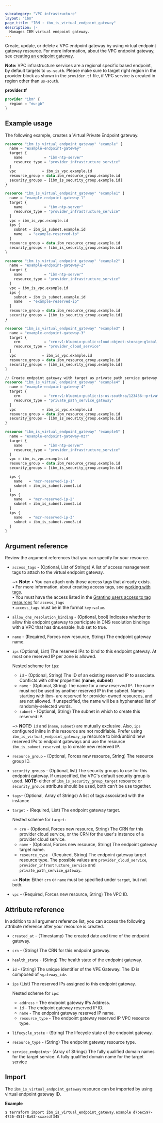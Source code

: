 ```yaml
---

subcategory: "VPC infrastructure"
layout: "ibm"
page_title: "IBM : ibm_is_virtual_endpoint_gateway"
description: |-
  Manages IBM virtual endpoint gateway.
---
```


Create, update, or delete a VPC endpoint gateway by using virtual endpoint gateway resource. For more information, about the VPC endpoint gateway, see [creating an endpoint gateway](https://cloud.ibm.com/docs/vpc?topic=vpc-ordering-endpoint-gateway).

**Note:**
VPC infrastructure services are a regional specific based endpoint, by default targets to `us-south`. Please make sure to target right region in the provider block as shown in the `provider.tf` file, if VPC service is created in region other than `us-south`.

**provider.tf**

```terraform
provider "ibm" {
  region = "eu-gb"
}
```

## Example usage

The following example, creates a Virtual Private Endpoint gateway.

```terraform
resource "ibm_is_virtual_endpoint_gateway" "example" {
  name = "example-endpoint-gateway"
  target {
    name          = "ibm-ntp-server"
    resource_type = "provider_infrastructure_service"
  }
  vpc            = ibm_is_vpc.example.id
  resource_group = data.ibm_resource_group.example.id
  security_groups = [ibm_is_security_group.example.id]
}

resource "ibm_is_virtual_endpoint_gateway" "example1" {
  name = "example-endpoint-gateway-1"
  target {
    name          = "ibm-ntp-server"
    resource_type = "provider_infrastructure_service"
  }
  vpc = ibm_is_vpc.example.id
  ips {
    subnet = ibm_is_subnet.example.id
    name   = "example-reserved-ip"
  }
  resource_group = data.ibm_resource_group.example.id
  security_groups = [ibm_is_security_group.example.id]
}

resource "ibm_is_virtual_endpoint_gateway" "example2" {
  name = "example-endpoint-gateway-2"
  target {
    name          = "ibm-ntp-server"
    resource_type = "provider_infrastructure_service"
  }
  vpc = ibm_is_vpc.example.id
  ips {
    subnet = ibm_is_subnet.example.id
    name   = "example-reserved-ip"
  }
  resource_group = data.ibm_resource_group.example.id
  security_groups = [ibm_is_security_group.example.id]
}

resource "ibm_is_virtual_endpoint_gateway" "example3" {
  name = "example-endpoint-gateway-3"
  target {
    crn           = "crn:v1:bluemix:public:cloud-object-storage:global:::endpoint:s3.direct.mil01.cloud-object-storage.appdomain.cloud"
    resource_type = "provider_cloud_service"
  }
  vpc            = ibm_is_vpc.example.id
  resource_group = data.ibm_resource_group.example.id
  security_groups = [ibm_is_security_group.example.id]
}

// Create endpoint gateway with target as private path service gateway
resource "ibm_is_virtual_endpoint_gateway" "example4" {
  name = "example-endpoint-gateway-4"
  target {
    crn           = "crn:v1:bluemix:public:is:us-south:a/123456::private-path-service-gateway:r134-fb880975-db45-4459-8548-64e3995ac213"
    resource_type = "private_path_service_gateway"
  }
  vpc            = ibm_is_vpc.example.id
  resource_group = data.ibm_resource_group.example.id
  security_groups = [ibm_is_security_group.example.id]
}

resource "ibm_is_virtual_endpoint_gateway" "example5" {
  name = "example-endpoint-gateway-mzr"
  target {
    name          = "ibm-ntp-server"
    resource_type = "provider_infrastructure_service"
  }
  vpc = ibm_is_vpc.example.id
  resource_group = data.ibm_resource_group.example.id
  security_groups = [ibm_is_security_group.example.id]

  ips {
    name   = "mzr-reserved-ip-1"
    subnet = ibm_is_subnet.zone1.id
  }
  ips {
    name   = "mzr-reserved-ip-2"
    subnet = ibm_is_subnet.zone2.id
  }
  ips {
    name   = "mzr-reserved-ip-3"
    subnet = ibm_is_subnet.zone3.id
  }
}
```

## Argument reference

Review the argument references that you can specify for your resource.

- `access_tags`  - (Optional, List of Strings) A list of access management tags to attach to the virtual endpoint gateway.

  \~> **Note:**
  **•** You can attach only those access tags that already exists.</br>
  **•** For more information, about creating access tags, see [working with tags](https://cloud.ibm.com/docs/account?topic=account-tag&interface=ui#create-access-console).</br>
  **•** You must have the access listed in the [Granting users access to tag resources](https://cloud.ibm.com/docs/account?topic=account-access) for `access_tags`</br>
  **•** `access_tags` must be in the format `key:value`.

- `allow_dns_resolution_binding` - (Optional, bool) Indicates whether to allow this endpoint gateway to participate in DNS resolution bindings with a VPC that has dns.enable\_hub set to true.

- `name` - (Required, Forces new resource, String) The endpoint gateway name.

- `ips`  (Optional, List) The reserved IPs to bind to this endpoint gateway. At most one reserved IP per zone is allowed.

  Nested scheme for `ips`:

  - `id` - (Optional, String) The ID of an existing reserved IP to associate. Conflicts with other properties (**name**,  **subnet**)
  - `name` - (Optional, String) The name for a new reserved IP. The name must not be used by another reserved IP in the subnet. Names starting with ibm- are reserved for provider-owned resources, and are not allowed. If unspecified, the name will be a hyphenated list of randomly-selected words.
  - `subnet` - (Optional, String) The subnet in which to create this reserved IP.

  \~> **NOTE:** `id` and (`name`, `subnet`) are mutually exclusive.
  Also, `ips` configured inline in this resource are not modifiable. Prefer using `ibm_is_virtual_endpoint_gateway_ip` resource to bind/unbind new reserved IPs to endpoint gateways and use the resource `ibm_is_subnet_reserved_ip` to create new reserved IP.

- `resource_group` - (Optional, Forces new resource, String) The resource group ID.

- `security_groups` - (Optional, list) The security groups to use for this endpoint gateway. If unspecified, the VPC's default security group is used.
  **NOTE:** either of `ibm_is_security_group_target` resource or `security_groups` attribute should be used, both can't be use together.

- `tags`- (Optional, Array of Strings) A list of tags associated with the instance.

- `target` - (Required, List) The endpoint gateway target.

  Nested scheme for `target`:

  - `crn` - (Optional, Forces new resource, String) The CRN for this provider cloud service, or the CRN for the user's instance of a provider cloud service.
  - `name` - (Optional, Forces new resource, String) The endpoint gateway target name.
  - `resource_type` - (Required, String) The endpoint gateway target resource type. The possible values are `provider_cloud_service`, `provider_infrastructure_service` and `private_path_service_gateway`.

  \~> **Note:** Either `crn` or `name` must be specified under `target`, but not both.

- `vpc` - (Required, Forces new resource, String) The VPC ID.

## Attribute reference

In addition to all argument reference list, you can access the following attribute reference after your resource is created.

- `created_at` - (Timestamp) The created date and time of the endpoint gateway.

- `crn` - (String) The CRN for this endpoint gateway.

- `health_state` - (String) The health state of the endpoint gateway.

- `id` - (String) The unique identifier of the VPE Gateway. The ID is composed of `<gateway_id>`.

- `ips`  (List) The reserved IPs assigned to this endpoint gateway.

  Nested scheme for `ips`:

  - `address` -  The endpoint gateway IPs Address.
  - `id` -  The endpoint gateway reserved IP ID.
  - `name` -  The endpoint gateway reserved IP name.
  - `resource_type` -  The endpoint gateway reserved IP VPC resource type.

- `lifecycle_state` - (String) The lifecycle state of the endpoint gateway.

- `resource_type` - (String) The endpoint gateway resource type.

- `service_endpoints`- (Array of Strings) The fully qualified domain names for the target service. A fully qualified domain name for the target service

## Import

The `ibm_is_virtual_endpoint_gateway` resource can be imported by using virtual endpoint gateway ID.

**Example**

```
$ terraform import ibm_is_virtual_endpoint_gateway.example d7bec597-4726-451f-8a63-xxxxsdf345
```
